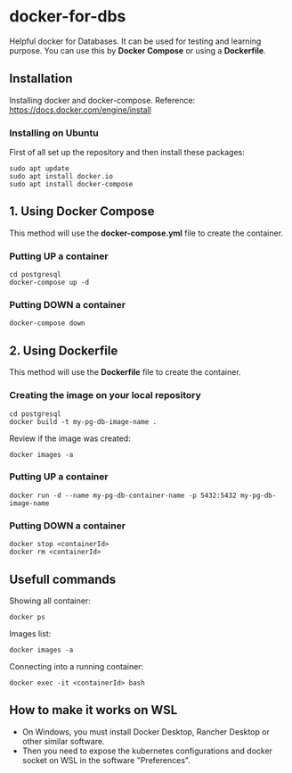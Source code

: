 # docker-for-dbs
Helpful docker for Databases. It can be used for testing and learning purpose. You can use this by **Docker Compose** or using a **Dockerfile**.

## Installation
Installing docker and docker-compose. Reference: https://docs.docker.com/engine/install

### Installing on Ubuntu
First of all set up the repository and then install these packages:
```
sudo apt update
sudo apt install docker.io
sudo apt install docker-compose
```

## 1. Using Docker Compose
This method will use the **docker-compose.yml** file to create the container.

### Putting UP a container
```
cd postgresql
docker-compose up -d
```

### Putting DOWN a container
```
docker-compose down
```

## 2. Using Dockerfile
This method will use the **Dockerfile** file to create the container.

### Creating the image on your local repository
```
cd postgresql
docker build -t my-pg-db-image-name .
```
Review if the image was created:
```
docker images -a
```

### Putting UP a container
```
docker run -d --name my-pg-db-container-name -p 5432:5432 my-pg-db-image-name
```

### Putting DOWN a container
```
docker stop <containerId>
docker rm <containerId>
```

## Usefull commands
Showing all container:
```
docker ps
```
Images list:
```
docker images -a
```
Connecting into a running container:
```
docker exec -it <containerId> bash
```

## How to make it works on WSL
- On Windows, you must install Docker Desktop, Rancher Desktop or other similar software.
- Then you need to expose the kubernetes configurations and docker socket on WSL in the software "Preferences".
